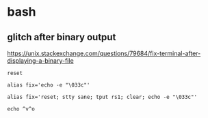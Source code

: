 # bash

## glitch after binary output

https://unix.stackexchange.com/questions/79684/fix-terminal-after-displaying-a-binary-file

`reset`

`alias fix='echo -e "\033c"'`

`alias fix='reset; stty sane; tput rs1; clear; echo -e "\033c"'`

`echo ^v^o`
